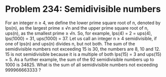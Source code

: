 # Problem 234: Semidivisible numbers
For an integer n ≥ 4, we define the lower prime square root of n,
denoted by lps(n), as the largest prime ≤ √n and the upper prime square
root of n, ups(n), as the smallest prime ≥ √n. So, for example, lps(4) =
2 = ups(4), lps(1000) = 31, ups(1000) = 37. Let us call an integer n ≥ 4
semidivisible, if one of lps(n) and ups(n) divides n, but not both. The
sum of the semidivisible numbers not exceeding 15 is 30, the numbers are
8, 10 and 12. 15 is not semidivisible because it is a multiple of both
lps(15) = 3 and ups(15) = 5. As a further example, the sum of the 92
semidivisible numbers up to 1000 is 34825. What is the sum of all
semidivisible numbers not exceeding 999966663333 ?
